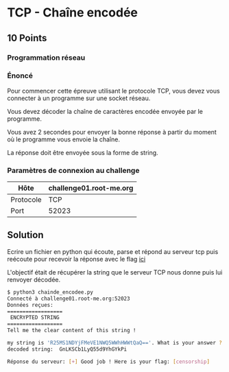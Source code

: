# TCP - Chaîne encodée

## 10 Points

### Programmation réseau

### Énoncé

Pour commencer cette épreuve utilisant le protocole TCP, vous devez vous connecter à un programme sur une socket réseau.

Vous devez décoder la chaîne de caractères encodée envoyée par le programme.

Vous avez 2 secondes pour envoyer la bonne réponse à partir du moment où le programme vous envoie la chaîne.

La réponse doit être envoyée sous la forme de string.

### Paramètres de connexion au challenge

| Hôte | challenge01.root-me.org |
| --- | --- |
| Protocole | TCP |
| Port | 52023 |

## Solution
Ecrire un fichier en python qui écoute, parse et répond au serveur tcp puis reécoute pour recevoir la réponse avec le flag [ici](./retour_au_coll%C3%A8ge.py)

L'objectif était de récupérer la string que le serveur TCP nous donne puis lui renvoyer décodée.

```Bash
$ python3 chainde_encodee.py
Connecté à challenge01.root-me.org:52023
Données reçues: 
==================
 ENCRYPTED STRING 
==================
Tell me the clear content of this string !

my string is 'R25MS1NDYjFMeVE1NWQ5WWhHWWtQaQ=='. What is your answer ? 
decoded string:  GnLKSCb1LyQ55d9YhGYkPi

Réponse du serveur: [+] Good job ! Here is your flag: [censorship]
```